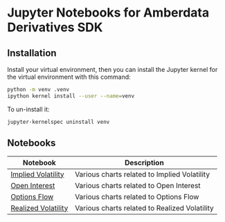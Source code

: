 # Jupyter Notebooks for Amberdata Derivatives SDK

## Installation

Install your virtual environment, then you can install the Jupyter kernel for the virtual environment with this command:
```bash
python -m venv .venv
ipython kernel install --user --name=venv
```

To un-install it:
```
jupyter-kernelspec uninstall venv
```

## Notebooks

| Notebook                                         | Description                                   |
|--------------------------------------------------|-----------------------------------------------|
| [Implied Volatility](implied_volatility.ipynb)   | Various charts related to Implied Volatility  |
| [Open Interest](open_interest.ipynb)             | Various charts related to Open Interest       |
| [Options Flow](options_flow.ipynb)               | Various charts related to Options Flow        |
| [Realized Volatility](realized_volatility.ipynb) | Various charts related to Realized Volatility |
